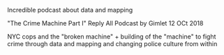 Incredible podcast about data and mapping

"The Crime Machine Part I" Reply All Podcast by Gimlet 12 OCt 2018

NYC cops and the "broken machine" + building of the "machine" to fight crime through data and mapping and changing police culture from within



